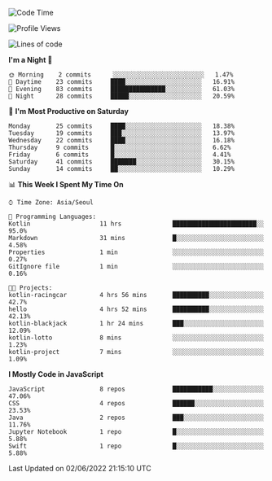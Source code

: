 <!--START_SECTION:waka-->
![Code Time](http://img.shields.io/badge/Code%20Time-850%20hrs%2023%20mins-blue)

![Profile Views](http://img.shields.io/badge/Profile%20Views-0-blue)

![Lines of code](https://img.shields.io/badge/From%20Hello%20World%20I%27ve%20Written-54%20Thousand%20lines%20of%20code-blue)

**I'm a Night 🦉** 

```text
🌞 Morning    2 commits      ░░░░░░░░░░░░░░░░░░░░░░░░░   1.47% 
🌆 Daytime    23 commits     ████░░░░░░░░░░░░░░░░░░░░░   16.91% 
🌃 Evening    83 commits     ███████████████░░░░░░░░░░   61.03% 
🌙 Night      28 commits     █████░░░░░░░░░░░░░░░░░░░░   20.59%

```
📅 **I'm Most Productive on Saturday** 

```text
Monday       25 commits     ████░░░░░░░░░░░░░░░░░░░░░   18.38% 
Tuesday      19 commits     ███░░░░░░░░░░░░░░░░░░░░░░   13.97% 
Wednesday    22 commits     ████░░░░░░░░░░░░░░░░░░░░░   16.18% 
Thursday     9 commits      █░░░░░░░░░░░░░░░░░░░░░░░░   6.62% 
Friday       6 commits      █░░░░░░░░░░░░░░░░░░░░░░░░   4.41% 
Saturday     41 commits     ███████░░░░░░░░░░░░░░░░░░   30.15% 
Sunday       14 commits     ██░░░░░░░░░░░░░░░░░░░░░░░   10.29%

```


📊 **This Week I Spent My Time On** 

```text
⌚︎ Time Zone: Asia/Seoul

💬 Programming Languages: 
Kotlin                   11 hrs              ███████████████████████░░   95.0% 
Markdown                 31 mins             █░░░░░░░░░░░░░░░░░░░░░░░░   4.58% 
Properties               1 min               ░░░░░░░░░░░░░░░░░░░░░░░░░   0.27% 
GitIgnore file           1 min               ░░░░░░░░░░░░░░░░░░░░░░░░░   0.16%

🐱‍💻 Projects: 
kotlin-racingcar         4 hrs 56 mins       ██████████░░░░░░░░░░░░░░░   42.7% 
hello                    4 hrs 52 mins       ██████████░░░░░░░░░░░░░░░   42.13% 
kotlin-blackjack         1 hr 24 mins        ███░░░░░░░░░░░░░░░░░░░░░░   12.09% 
kotlin-lotto             8 mins              ░░░░░░░░░░░░░░░░░░░░░░░░░   1.23% 
kotlin-project           7 mins              ░░░░░░░░░░░░░░░░░░░░░░░░░   1.09%

```

**I Mostly Code in JavaScript** 

```text
JavaScript               8 repos             ███████████░░░░░░░░░░░░░░   47.06% 
CSS                      4 repos             ██████░░░░░░░░░░░░░░░░░░░   23.53% 
Java                     2 repos             ███░░░░░░░░░░░░░░░░░░░░░░   11.76% 
Jupyter Notebook         1 repo              █░░░░░░░░░░░░░░░░░░░░░░░░   5.88% 
Swift                    1 repo              █░░░░░░░░░░░░░░░░░░░░░░░░   5.88%

```



 Last Updated on 02/06/2022 21:15:10 UTC
<!--END_SECTION:waka-->
